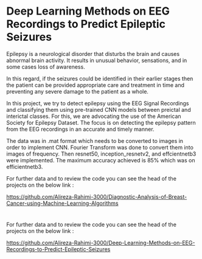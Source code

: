 # Deep Learning Methods on EEG Recordings to Predict Epileptic Seizures

Epilepsy is a neurological disorder that disturbs the brain and causes abnormal brain activity. It results in unusual behavior, sensations, and in some cases loss of awareness.     

In this regard, if the seizures could be identified in their earlier stages then the patient can be provided appropriate care and treatment in time and preventing any severe damage to the patient as a whole.                  

In this project, we try to detect epilepsy using the EEG Signal Recordings and classifying them using pre-trained CNN models between preictal and interictal classes. For this, we are advocating the use of the American Society for Epilepsy Dataset. The focus is on detecting the epilepsy pattern from the EEG recordings in an accurate and timely manner.     

The data was in .mat format which needs to be converted to images in order to implement CNN. Fourier Transform was done to convert them into images of frequency. Then resnet50, inception_resnetv2, and effcientnetb3 were implemented. The maximum accuracy achieved is 85% which was on efficientnetb3. 


For further data and to review the code you can see the head of the projects on the below link :

https://github.com/Alireza-Rahimi-3000/Diagnostic-Analysis-of-Breast-Cancer-using-Machine-Learning-Algorithms


#     


For further data and to review the code you can see the head of the projects on the below link :

https://github.com/Alireza-Rahimi-3000/Deep-Learning-Methods-on-EEG-Recordings-to-Predict-Epileptic-Seizures
